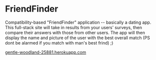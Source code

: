 # FriendFinder
Compatibility-based "FriendFinder" application -- basically a dating app. This full-stack site will take in results from your users' surveys, then compare their answers with those from other users. The app will then display the name and picture of the user with the best overall match (PS dont be alarmed if you match with man's best frind) ;)


<a href>gentle-woodland-25881.herokuapp.com</a>
